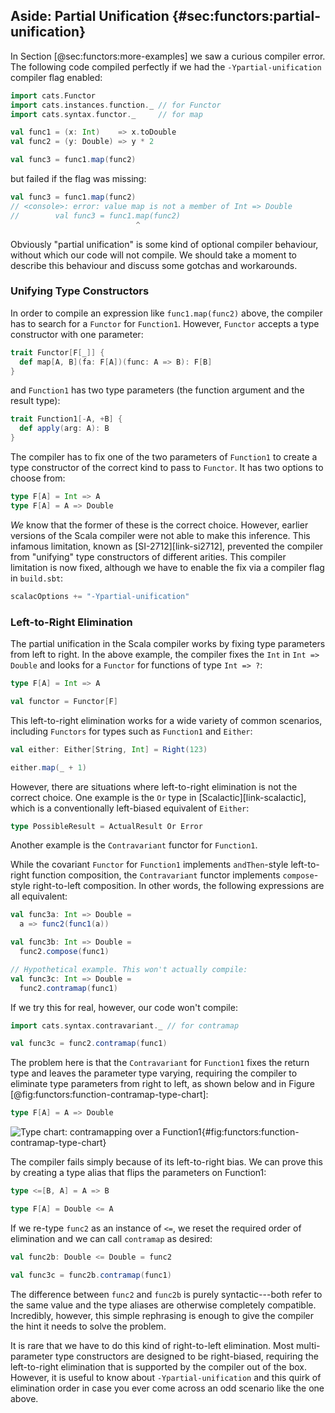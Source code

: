 ## Aside: Partial Unification {#sec:functors:partial-unification}

In Section [@sec:functors:more-examples]
we saw a curious compiler error.
The following code compiled perfectly
if we had the `-Ypartial-unification` compiler flag enabled:

```scala mdoc:silent
import cats.Functor
import cats.instances.function._ // for Functor
import cats.syntax.functor._     // for map

val func1 = (x: Int)    => x.toDouble
val func2 = (y: Double) => y * 2
```

```scala mdoc
val func3 = func1.map(func2)
```

but failed if the flag was missing:

```scala
val func3 = func1.map(func2)
// <console>: error: value map is not a member of Int => Double
//        val func3 = func1.map(func2)
                            ^
```

Obviously "partial unification" is
some kind of optional compiler behaviour,
without which our code will not compile.
We should take a moment to describe this behaviour
and discuss some gotchas and workarounds.

### Unifying Type Constructors

In order to compile an expression like `func1.map(func2)` above,
the compiler has to search for a `Functor` for `Function1`.
However, `Functor` accepts a type constructor with one parameter:

```scala
trait Functor[F[_]] {
  def map[A, B](fa: F[A])(func: A => B): F[B]
}
```

and `Function1` has two type parameters
(the function argument and the result type):

```scala
trait Function1[-A, +B] {
  def apply(arg: A): B
}
```

The compiler has to fix one of the two parameters
of `Function1` to create a type constructor
of the correct kind to pass to `Functor`.
It has two options to choose from:

```scala
type F[A] = Int => A
type F[A] = A => Double
```

*We* know that the former of these is the correct choice.
However, earlier versions of the Scala compiler
were not able to make this inference.
This infamous limitation,
known as [SI-2712][link-si2712],
prevented the compiler from "unifying" type constructors
of different arities.
This compiler limitation is now fixed,
although we have to enable the fix
via a compiler flag in `build.sbt`:

```scala
scalacOptions += "-Ypartial-unification"
```

### Left-to-Right Elimination

The partial unification in the Scala compiler
works by fixing type parameters from left to right.
In the above example, the compiler fixes
the `Int` in `Int => Double`
and looks for a `Functor` for functions of type `Int => ?`:

```scala mdoc:silent
type F[A] = Int => A

val functor = Functor[F]
```

This left-to-right elimination works for
a wide variety of common scenarios,
including `Functors` for
types such as `Function1` and `Either`:

```scala mdoc
val either: Either[String, Int] = Right(123)

either.map(_ + 1)
```

However, there are situations where
left-to-right elimination is not the correct choice.
One example is the `Or` type in [Scalactic][link-scalactic],
which is a conventionally left-biased equivalent of `Either`:

```scala
type PossibleResult = ActualResult Or Error
```

Another example is the `Contravariant` functor for `Function1`.

While the covariant `Functor` for `Function1` implements
`andThen`-style left-to-right function composition,
the `Contravariant` functor implements `compose`-style
right-to-left composition.
In other words, the following expressions are all equivalent:

```scala mdoc:silent
val func3a: Int => Double =
  a => func2(func1(a))

val func3b: Int => Double =
  func2.compose(func1)
```

```scala mdoc:fail:silent
// Hypothetical example. This won't actually compile:
val func3c: Int => Double =
  func2.contramap(func1)
```

If we try this for real, however,
our code won't compile:

```scala mdoc:silent
import cats.syntax.contravariant._ // for contramap
```

```scala mdoc:fail
val func3c = func2.contramap(func1)
```

The problem here is that the `Contravariant` for `Function1`
fixes the return type and leaves the parameter type varying,
requiring the compiler to eliminate type parameters
from right to left, as shown below and in Figure [@fig:functors:function-contramap-type-chart]:

```scala
type F[A] = A => Double
```

![Type chart: contramapping over a Function1](src/pages/functors/function-contramap.pdf+svg){#fig:functors:function-contramap-type-chart}

The compiler fails simply because of its left-to-right bias.
We can prove this by creating a type alias
that flips the parameters on Function1:

```scala mdoc:silent
type <=[B, A] = A => B
```
``` scala
type F[A] = Double <= A
```

If we re-type `func2` as an instance of `<=`,
we reset the required order of elimination and
we can call `contramap` as desired:

```scala mdoc:silent
val func2b: Double <= Double = func2
```

```scala mdoc
val func3c = func2b.contramap(func1)
```

The difference between `func2` and `func2b` is
purely syntactic---both refer to the same value
and the type aliases are otherwise completely compatible.
Incredibly, however,
this simple rephrasing is enough to
give the compiler the hint it needs
to solve the problem.

It is rare that we have to do
this kind of right-to-left elimination.
Most multi-parameter type constructors
are designed to be right-biased,
requiring the left-to-right elimination
that is supported by the compiler
out of the box.
However, it is useful to know about
`-Ypartial-unification`
and this quirk of elimination order
in case you ever come across
an odd scenario like the one above.
